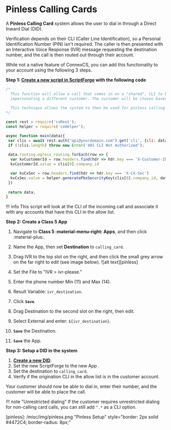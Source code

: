 # Pinless Calling Cards

A **Pinless Calling Card** system allows the user to dial in through a Direct Inward Dial (DID).

Verification depends on their CLI (Caller Line Identification), so a Personal Identification Number (PIN) isn't required. The caller is then presented with an Interactive Voice Response (IVR) message requesting the destination number, and the call is then routed out through their account.

While not a native feature of ConnexCS, you can add this functionality to your account using the following 3 steps.

**Step 1: [Create a new script in ScriptForge](https://docs.connexcs.com/apps/architecture/script/#build-script) with the following code**

```javascript linenums="1"
/*
  This function will allow a call that comes in on a "shared", CLI to be sent to the Class 5 system
  impersonating a different customer. The customer will be chosen based upon a pre-entered CLI.
  
  This technique allows the system to then be used for pinless calling card services
*/

const rest = require('cxRest');
const helper = require('cxHelper');

async function main(data){
 var clis = await rest.auth("api@yourdomain.com").get('cli', {cli: data.routing.cli});
 if (!clis.length) throw new Error('401 CLI Not Authorized');
 
 data.routing.egress_routing.forEach(row => {
  var kvCustomerId = row.headers.find(hdr => hdr.key === 'X-Customer-ID')
  kvCustomerId.value = clis[0].company_id

  var kvCxSec = row.headers.find(hdr => hdr.key === 'X-CX-Sec')
  kvCxSec.value = helper.generatePbxSecurityKey(clis[0].company_id, data.routing.server);
 })
 
 return data;
}
```

!!! info
    This script will look at the CLI of the incoming call and associate it with any accounts that have this CLI in the allow list.

**Step 2: Create a Class 5 App**

1. Navigate to **Class 5 :material-menu-right: Apps**, and then click :material-plus:.
2. Name the App, then set **Destination** to `calling_card`.
3. Drag IVR to the top slot on the right, and then click the small grey arrow on the far right to edit (see image below).
    ![alt text][pinless]

4. Set the File to "IVR > ivr-please."
5. Enter the phone number Min (11) and Max (14).
6. Result Variable: `ivr_destination`.
7. Click **`Save`**.
8. Drag Destination to the second slot on the right, then edit.
9. Select External and enter: `${ivr_destination}`.
10. **`Save`** the Destination.
11. **`Save`** the App.

**Step 3: Setup a DID in the system**

1. [**Create a new DID**](https://docs.connexcs.com/customer/did/#configure-direct-inward-call).
2. Set the new ScriptForge to the new App .
3. Set the destination to `calling_card`.
4. Verify if the origination CLI in the allow list is in the customer account.

Your customer should now be able to dial in, enter their number, and the customer will be able to place the call.

!!! note "Unrestricted dialing"
    If the customer requires unrestricted dialing for non-calling card calls, you can still add `^.*` as a CLI option.

[pinless]: /misc/img/pinless.png "Pinless Setup" style="border: 2px solid #4472C4; border-radius: 8px;"
